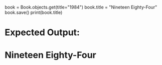 book = Book.objects.get(title="1984")
book.title = "Nineteen Eighty-Four"
book.save()
print(book.title)
# Expected Output:
# Nineteen Eighty-Four
